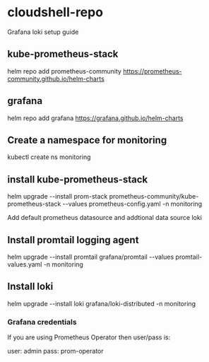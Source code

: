 # cloudshell-repo

Grafana loki setup guide

## kube-prometheus-stack
helm repo add prometheus-community https://prometheus-community.github.io/helm-charts

## grafana
helm repo add grafana https://grafana.github.io/helm-charts

## Create a namespace for monitoring 
kubectl create ns monitoring 

## install kube-prometheus-stack
helm upgrade --install prom-stack prometheus-community/kube-prometheus-stack --values prometheus-config.yaml -n monitoring

Add default prometheus datasource and addtional data source loki

## Install promtail logging agent

helm upgrade --install promtail grafana/promtail --values promtail-values.yaml -n monitoring

## Install loki 
helm upgrade --install loki grafana/loki-distributed -n monitoring



### Grafana credentials
If you are using Prometheus Operator then user/pass is:

user: admin
pass: prom-operator
